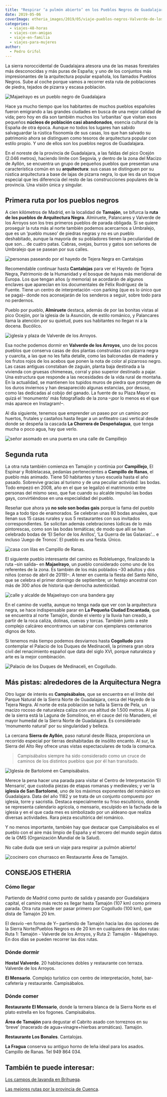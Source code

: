 ```yaml
---
title: "Respirar ‘a pulmón abierto’ en los Pueblos Negros de Guadalajara"
date: 2019-05-06
coverImage: etheria_images/2019/05/viaje-pueblos-negros-Valverde-de-los-Arroyos.jpg
categories: 
  - viajes-48-horas
  - viajes-con-amigas
  - viaje-en-familia
  - viajes-para-mujeres
author: 
  - Pedro Grifol
---
```


La sierra noroccidental de Guadalajara atesora una de las masas forestales más 
desconocidas y más puras de España; y uno de los conjuntos más impresionantes de la 
arquitectura popular española, los llamados Pueblos Negros. Sube al coche porque vamos a 
recorrer esta ruta de poblaciones de piedra, tejados de pizarra y escasa población. 

![Majaelrayo es un pueblo negro de Guadalajara](etheria_images/2019/05/viaje-pueblos-negros-Majaelrayo.jpg "Majaelrayo, población de la Ruta de los pueblos negros de Guadalajara.")

Hace ya mucho tiempo que los habitantes de muchos pueblos españoles fueron emigrando a 
las grandes ciudades en busca de una mejor calidad de vida; pero hoy en día son también 
muchos los ‘urbanitas’ que visitan esos pequeños **núcleos de población casi 
abandonados**, esencia cultural de la España de otra época. Aunque no todos los lugares 
han sabido salvaguardar la rústica fisonomía de sus casas, los que han salvado su 
patrimonio ahora se distinguen como tesoros de arquitectura popular con estilo propio. Y 
uno de ellos son los pueblos negros de Guadalajara. 

En el noreste de la provincia de Guadalajara, a las faldas del pico Ocejón (2.046 
metros), haciendo límite con Segovia, y dentro de la zona del Macizo de Ayllón, se 
encuentra un grupo de pequeños pueblos que presentan una característica común en su 
**arquitectura**: sus casas se distinguen por su rústica arquitectura a base de lajas de 
pizarra negra, lo que les da un toque especial que les diferencia del resto de las 
construcciones populares de la provincia. Una visión única y singular. 

## Primera ruta por los pueblos negros

A cien kilómetros de Madrid, en la localidad de **Tamajón**, se bifurca la **ruta de los 
pueblos de Arquitectura Negra**. Almiruete, Palancares y Valverde de los Arroyos son los 
tres primeros pueblos de parada obligada. Si se quiere proseguir la ruta más al norte 
también podemos acercarnos a Umbralejo, que es un ‘pueblo museo’ de piedras negras y no 
es un pueblo deshabitado, aunque la mayoría de su pobladores tienen la peculiaridad de 
que son… de cuatro patas. Cabras, ovejas, burros y gatos son señores de Umbralejo que se 
pasean por sus calles. 

![personas paseando por el hayedo de Tejera Negra en Cantalojas](etheria_images/2019/05/Hayedo-tejera-negra-Cantalojas.jpg "Hayedo de Tejera Negra, en Cantalojas.")

Recomendable continuar hasta **Cantalojas** para ver el Hayedo de Tejera Negra, 
Patrimonio de la Humanidad y el bosque de hayas más meridional de Europa. Los que tengan 
años (y memoria) se acordarán de algunos enclaves que aparecían en los documentales de 
Félix Rodríguez de la Fuente. Tiene un centro de interpretación –con parking (que es lo 
único que se paga)– donde nos aconsejarán de los senderos a seguir, sobre todo para no 
perdernos. 

Pueblo por pueblo, **Almiruete** destaca, además de por las bonitas vistas al pico 
Ocejón, por la iglesia de la Asunción, de estilo románico, y Palancares llama la 
atención por su quietud, pues sus habitantes no llegan ni a la docena. Bucólico. 

![iglesia y plaza de Valverde de los Arroyos.](etheria_images/2019/05/viaje-pueblos-negros-Valverde-de-los-Arroyos.jpg "Valverde de los Arroyos.")

Esa noche podemos dormir en **Valverde de los Arroyos**, uno de los pocos pueblos que 
conserva casas de dos plantas construidas con pizarra negra y cuarcita, a las que no les 
falta detalle, como las balconadas de madera y los frutos rojos de los acebos que ponen 
la nota de color al pizarroso negro. Las casas antiguas constaban de zaguán, planta baja 
destinada a la vivienda con gruesas chimeneas, corral y piso superior destinado a pajar. 
Una estructura que responde a las necesidades de la vida rural de montaña. En la 
actualidad, se mantienen los tupidos muros de piedra que protegen de los duros inviernos 
y han desaparecido algunas estancias, por desuso, como las dedicadas al cobijo del 
ganado. La fuente de su Plaza Mayor es quizá el ‘monumento’ más fotografiado de la zona 
–¡por lo menos es el que más aparece en Instagram!–. 

Al día siguiente, tenemos que emprender un paseo por un camino por huertos, frutales y 
castaños hasta llegar a un anfiteatro casi vertical desde donde se despeña la cascada 
**La Chorrera de Despeñalagua**, que tenga mucha o poco agua, hay que verlo. 

![señor asomado en una puerta en una calle de Campillejo](etheria_images/2019/05/viaje-pueblos-negros-Campillejo.jpg "Campillejo.")

## Segunda ruta

La otra ruta también comienza en Tamajón y continúa por **Campillejo**, El Espinar y 
Roblelacasa, pedanías pertenecientes a **Campillo de Ranas**, el pueblo más animado. 
Tiene 50 habitantes y tuvo escuela hasta el año pasado. Sobrevive gracias al turismo y 
de una peculiar actividad: las bodas. Todo empezó en 2008, año en el que se legalizó el 
matrimonio entre personas del mismo sexo, que fue cuando su alcalde impulsó las bodas 
gays, convirtiéndose en una especialidad del pueblo. 

Reseñar que ahora ya **no solo son bodas gais** porque la fama del pueblo llega a todo 
tipo de enamorados. Se celebran unas 80 bodas anuales, que llenan sus 15 casas rurales y 
sus 5 restaurantes con sus invitados correspondientes. Se solicitan además celebraciones 
lúdicas de lo más pintorescas, como son las bodas temáticas; de modo que allí se han 
celebrado bodas de ‘El Señor de los Anillos’, ‘La Guerra de las Galaxias’… e incluso 
‘Juego de Tronos’. El pueblo es una fiesta. Único. 

![casa con lilas en Campillo de Ranas.](etheria_images/2019/05/viaje-pueblos-negros-Campillo-de-Ranas.jpg "Campillo de Ranas.")

El siguiente pueblo interesante del camino es Robleluengo, finalizando la ruta –sin 
salida– en **Majaelrayo**, un pueblo considerado como uno de los referentes de la zona. 
Es también de los más poblados –30 adultos y dos niños (censo de abril de 2019)–. A 
tener en cuenta la fiesta del Santo Niño, que se celebra el primer domingo de 
septiembre; un festejo ancestral con más de 300 años de historia que derrocha 
autenticidad. 

![calle y alcalde de Majaelrayo con una bandera gay](etheria_images/2019/05/alcalde-Campillo-de-Ranas.jpg "Majaelrayo (Izq.) y Francisco Maroto, alcalde de Campillo de Ranas (Dcha.).")

En el camino de vuelta, aunque no tenga nada que ver con la arquitectura negra, se hace 
indispensable parar en **La Pequeña Ciudad Encantada**, que se encuentra al norte 
Tamajón, donde el viento y la lluvia han creado, a partir de la roca caliza, dolinas, 
cuevas y torcas. También junto a este complejo calcáreo encontramos un sabinar con 
ejemplares centenarios dignos de foto. 

Si tenemos más tiempo podemos desviarnos hasta **Cogolludo** para contemplar el Palacio 
de los Duques de Medinaceli, la primera gran obra civil del renacimiento español que 
data del siglo XVI, porque naturaleza y arte es la mejor combinación. 

![Palacio de los Duques de Medinaceli, en Cogolludo.](etheria_images/2019/05/viaje-pueblos-negros-Cogolludo.jpg "Palacio de los Duques de Medinaceli, en Cogolludo.")

## Más pistas: alrededores de la Arquitectura Negra

Otro lugar de interés es **Campisábalos**, que se encuentra en el límite del Parque 
Natural de la Sierra Norte de Guadalajara, cerca del Hayedo de la Tejera Negra. Al norte 
de esta población se halla la Sierra de Pela, un macizo rocoso de naturaleza caliza con 
una altitud de 1.500 metros. Al pie de la sierra está la Laguna de Somolinos, en el 
cauce del río Manadero, el mayor humedal de la Sierra Norte de Guadalajara. Es 
considerado ‘monumento natural’ por su singularidad y belleza. 

La cercana **Sierra de Ayllón**, paso natural desde Riaza, proporciona un recorrido 
especial por tierras deshabitadas de insólito encanto. Al sur, la Sierra del Alto Rey 
ofrece unas vistas espectaculares de toda la comarca. 

> Campisábalos siempre ha sido considerado como un cruce de caminos de los distintos 
> pueblos que por él han transitado. 

![Iglesia de Bartolomé en Campisábalos.](etheria_images/2019/05/viaje-pueblos-negros-iglesia-Bartolome-Campisabalos.jpg "Iglesia de Bartolomé en Campisábalos.")

Merece la pena hacer una parada para visitar el Centro de Interpretación ‘El Mensario’, 
que custodia piezas de etapas romanas y medievales; y ver la **iglesia de San 
Bartolomé**, uno de los máximos exponentes del románico en Guadalajara. Data del año 
1182 y se trata de un conjunto compuesto por iglesia, torre y sacristía. Destaca 
especialmente su friso escultórico, donde se representa calendario agrícola, o mensario, 
esculpido en la fachada de la iglesia y en el que cada mes es simbolizado por un aldeano 
que realiza diversas actividades. Rara pieza escultórica del románico. 

Y no menos importante, también hay que destacar que Campisábalos es el pueblo con el 
aire más limpio de España y el tercero del mundo según datos de la OMS (Organización 
Mundial de la Salud). 

No cabe duda que será un viaje para respirar ¡a pulmón abierto! 

![cocinero con churrasco en Restaurante Área de Tamajón.](etheria_images/2019/05/restaurante-Tamajon-ruta-pueblos-negros.jpg "Restaurante Área de Tamajón.")

## CONSEJOS ETHERIA

### Cómo llegar

Partiendo de Madrid como punto de salida y pasando por Guadalajara capital, el camino 
más recto es llegar hasta Tamajón (107 km) como primera parada. Otra ruta puede ser 
pasar primero por Cogolludo (100 km), que dista de Tamajón 20 km. 

El desvío –en forma de Y– partiendo de Tamajón hacia las dos opciones de la Sierra 
Norte/Pueblos Negros es de 20 km en cualquiera de las dos rutas: Ruta 1: Tamajón - 
Valverde de los Arroyos, y Ruta 2: Tamajón - Majaelrayo. En dos días se pueden recorrer 
las dos rutas. 

### Dónde dormir

**Hostal Valverde**. 20 habitaciones dobles y restaurante con terraza. Valverde de los 
Arroyos. 

**El Mensario**. Complejo turístico con centro de interpretación, hotel, bar-cafetería y 
restaurante. Campisábalos. 

### Dónde comer

**Restaurante El Mensario**, donde la ternera blanca de la Sierra Norte es el plato 
estrella en los fogones. Campisábalos. 

**Área de Tamajón** para degustar el Cabrito asado con torreznos en su ‘breve’ (macerado 
de agua+vinagre+hierbas aromáticas). Tamajón. 

**Restaurante Los Bonales**. Cantalojas. 

**La Fragua** conserva su antiguo horno de leña ideal para los asados. Campillo de 
Ranas. Tel 949 864 034. 

## También te puede interesar:

[Los campos de lavanda en 
Brihuega](https://etheriamagazine.com/2020/06/08/floracion-campos-lavanda-brihuega-guadalajara-2019/). 

[Las mejores rutas por la provincia de 
Cuenca](https://etheriamagazine.com/2020/06/04/viajes-por-espana-descubre-las-mejores-excursiones-en-la-provincia-de-cuenca/).
